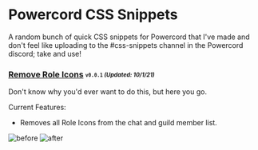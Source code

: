 # Powercord CSS Snippets
A random bunch of quick CSS snippets for Powercord that I've made and don't feel like uploading to the #css-snippets channel in the Powercord discord; take and use!

### [Remove Role Icons](/Remove-Role-Icons.css) <sub><sup>`v0.0.1` *(Updated: 10/1/21)*</sup></sub>
Don't know why you'd ever want to do this, but here you go.

Current Features:
- Removes all Role Icons from the chat and guild member list.

![before](https://i.imgur.com/yY2Vc4v.png)
![after](https://i.imgur.com/wKzwyQt.png)
